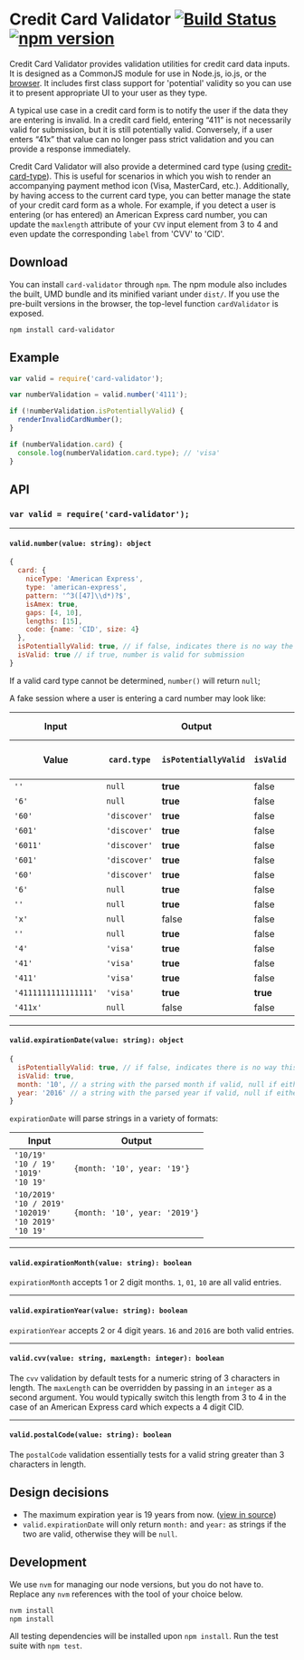 # Credit Card Validator [![Build Status](https://travis-ci.org/braintree/card-validator.svg)](https://travis-ci.org/braintree/card-validator) [![npm version](https://badge.fury.io/js/card-validator.svg)](http://badge.fury.io/js/card-validator)

Credit Card Validator provides validation utilities for credit card data inputs. It is designed as a CommonJS module for use in Node.js, io.js, or the [browser](http://browserify.org/). It includes first class support for 'potential' validity so you can use it to present appropriate UI to your user as they type.

A typical use case in a credit card form is to notify the user if the data they are entering is invalid. In a credit card field, entering “411” is not necessarily valid for submission, but it is still potentially valid. Conversely, if a user enters “41x” that value can no longer pass strict validation and you can provide a response immediately.

Credit Card Validator will also provide a determined card type (using [credit-card-type](https://github.com/braintree/credit-card-type)). This is useful for scenarios in which you wish to render an accompanying payment method icon (Visa, MasterCard, etc.). Additionally, by having access to the current card type, you can better manage the state of your credit card form as a whole. For example, if you detect a user is entering (or has entered) an American Express card number, you can update the `maxlength` attribute of your `CVV` input element from 3 to 4 and even update the corresponding `label` from 'CVV' to 'CID'.

## Download

You can install `card-validator` through `npm`. The npm module also includes the built, UMD bundle and its minified variant under `dist/`. If you use the pre-built versions in the browser, the top-level function `cardValidator` is exposed.

```
npm install card-validator
```

## Example

```javascript
var valid = require('card-validator');

var numberValidation = valid.number('4111');

if (!numberValidation.isPotentiallyValid) {
  renderInvalidCardNumber();
}

if (numberValidation.card) {
  console.log(numberValidation.card.type); // 'visa'
}
```

## API

### `var valid = require('card-validator');`

- - -

#### `valid.number(value: string): object`

```javascript
{
  card: {
    niceType: 'American Express',
    type: 'american-express',
    pattern: '^3([47]\\d*)?$',
    isAmex: true,
    gaps: [4, 10],
    lengths: [15],
    code: {name: 'CID', size: 4}
  },
  isPotentiallyValid: true, // if false, indicates there is no way the card could be valid
  isValid: true // if true, number is valid for submission
}
```

If a valid card type cannot be determined, `number()` will return `null`;

A fake session where a user is entering a card number may look like:

<table>
  <thead>
    <tr>
      <th colspan=1>Input</th>
      <th colspan=3>Output</th>
      <th colspan=2>Suggested Handling</th>
    </tr>
  </thead>
  <thead>
    <tr>
      <th>Value</th>
      <th><code>card.type</code></th>
      <th><code>isPotentiallyValid</code></th>
      <th><code>isValid</code></th>
      <th>Render Invalid UI</th>
      <th>Allow Submit</th>
    </tr>
  </thead>
  <tbody>
    <tr>
      <td><code>''</code></td>
      <td><code>null</code></td>
      <td><strong>true</strong></td>
      <td>false</td>
      <td>no</td>
      <td>no</td>
    </tr>
    <tr>
      <td><code>'6'</code></td>
      <td><code>null</code></td>
      <td><strong>true</strong></td>
      <td>false</td>
      <td>no</td>
      <td>no</td>
    </tr>
    <tr>
      <td><code>'60'</code></td>
      <td><code>'discover'</code></td>
      <td><strong>true</strong></td>
      <td>false</td>
      <td>no</td>
      <td>no</td>
    </tr>
    <tr>
      <td><code>'601'</code></td>
      <td><code>'discover'</code></td>
      <td><strong>true</strong></td>
      <td>false</td>
      <td>no</td>
      <td>no</td>
    </tr>
    <tr>
      <td><code>'6011'</code></td>
      <td><code>'discover'</code></td>
      <td><strong>true</strong></td>
      <td>false</td>
      <td>no</td>
      <td>no</td>
    </tr>
    <tr>
      <td><code>'601'</code></td>
      <td><code>'discover'</code></td>
      <td><strong>true</strong></td>
      <td>false</td>
      <td>no</td>
      <td>no</td>
    </tr>
    <tr>
      <td><code>'60'</code></td>
      <td><code>'discover'</code></td>
      <td><strong>true</strong></td>
      <td>false</td>
      <td>no</td>
      <td>no</td>
    </tr>
    <tr>
      <td><code>'6'</code></td>
      <td><code>null</code></td>
      <td><strong>true</strong></td>
      <td>false</td>
      <td>no</td>
      <td>no</td>
    </tr>
    <tr>
      <td><code>''</code></td>
      <td><code>null</code></td>
      <td><strong>true</strong></td>
      <td>false</td>
      <td>no</td>
      <td>no</td>
    </tr>
    <tr>
      <td><code>'x'</code></td>
      <td><code>null</code></td>
      <td>false</td>
      <td>false</td>
      <td><strong>yes</strong></td>
      <td>no</td>
    </tr>
    <tr>
      <td><code>''</code></td>
      <td><code>null</code></td>
      <td><strong>true</strong></td>
      <td>false</td>
      <td>no</td>
      <td>no</td>
    </tr>
    <tr>
      <td><code>'4'</code></td>
      <td><code>'visa'</code></td>
      <td><strong>true</strong></td>
      <td>false</td>
      <td>no</td>
      <td>no</td>
    </tr>
    <tr>
      <td><code>'41'</code></td>
      <td><code>'visa'</code></td>
      <td><strong>true</strong></td>
      <td>false</td>
      <td>no</td>
      <td>no</td>
    </tr>
    <tr>
      <td><code>'411'</code></td>
      <td><code>'visa'</code></td>
      <td><strong>true</strong></td>
      <td>false</td>
      <td>no</td>
      <td>no</td>
    </tr>
    <tr>
      <td><code>'4111111111111111'</code></td>
      <td><code>'visa'</code></td>
      <td><strong>true</strong></td>
      <td><strong>true</strong></td>
      <td>no</td>
      <td><strong>yes</strong></td>
    </tr>
    <tr>
      <td><code>'411x'</code></td>
      <td><code>null</code></td>
      <td>false</td>
      <td>false</td>
      <td><strong>yes</strong></td>
      <td>no</td>
    </tr>
  </tbody>
</table>

- - -

#### `valid.expirationDate(value: string): object`

```javascript
{
  isPotentiallyValid: true, // if false, indicates there is no way this could be valid in the future
  isValid: true,
  month: '10', // a string with the parsed month if valid, null if either month or year are invalid
  year: '2016' // a string with the parsed year if valid, null if either month or year are invalid
}
```

`expirationDate` will parse strings in a variety of formats:

| Input | Output |
| ----- | ------ |
| `'10/19'`<br/>`'10 / 19'`<br />`'1019'`<br/>`'10 19'` | `{month: '10', year: '19'}` |
| `'10/2019'`<br/>`'10 / 2019'`<br />`'102019'`<br/>`'10 2019'`<br/>`'10 19'` | `{month: '10', year: '2019'}` |

- - -

#### `valid.expirationMonth(value: string): boolean`

`expirationMonth` accepts 1 or 2 digit months. `1`, `01`, `10` are all valid entries.

- - -

#### `valid.expirationYear(value: string): boolean`

`expirationYear` accepts 2 or 4 digit years. `16` and `2016` are both valid entries.

- - -

#### `valid.cvv(value: string, maxLength: integer): boolean`

The `cvv` validation by default tests for a numeric string of 3 characters in length. The `maxLength` can be overridden by passing in an `integer` as a second argument. You would typically switch this length from 3 to 4 in the case of an American Express card which expects a 4 digit CID.

- - -

#### `valid.postalCode(value: string): boolean`

The `postalCode` validation essentially tests for a valid string greater than 3 characters in length.

## Design decisions

- The maximum expiration year is 19 years from now. ([view in source](src/expiration-year.js))
- `valid.expirationDate` will only return `month:` and `year:` as strings if the two are valid, otherwise they will be `null`.

## Development

We use `nvm` for managing our node versions, but you do not have to. Replace any `nvm` references with the tool of your choice below.

```sh
nvm install
npm install
```

All testing dependencies will be installed upon `npm install`. Run the test suite with `npm test`.
